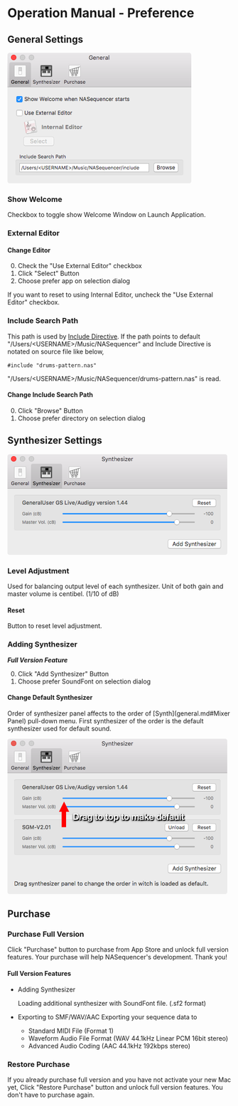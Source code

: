 Operation Manual - Preference
=============================

General Settings
----------------
![](../images/preference-general.png)

### Show Welcome
Checkbox to toggle show Welcome Window on Launch Application.

### External Editor
#### Change Editor
0. Check the "Use External Editor" checkbox
0. Click "Select" Button
0. Choose prefer app on selection dialog

If you want to reset to using Internal Editor, uncheck the "Use External Editor" checkbox.

### Include Search Path
This path is used by [Include Directive](nas.md#Include).
If the path points to default "/Users/&lt;USERNAME&gt;/Music/NASequencer" and Include Directive is notated on source file like below,
```
#include "drums-pattern.nas"
```
"/Users/&lt;USERNAME&gt;/Music/NASequencer/drums-pattern.nas" is read.

#### Change Include Search Path
0. Click "Browse" Button
0. Choose prefer directory on selection dialog

Synthesizer Settings
--------------------
![](../images/preference-synthesizer-1.png)

### Level Adjustment
Used for balancing output level of each synthesizer. Unit of both gain and master volume is centibel. (1/10 of dB)

#### Reset
Button to reset level adjustment.

### Adding Synthesizer
_**Full Version Feature**_

0. Click "Add Synthesizer" Button
0. Choose prefer SoundFont on selection dialog

#### Change Default Synthesizer
Order of synthesizer panel affects to the order of [Synth](general.md#Mixer Panel) pull-down menu.
First synthesizer of the order is the default synthesizer used for default sound.

![](../images/preference-synthesizer-2.png)

Purchase
--------
### Purchase Full Version
Click "Purchase" button to purchase from App Store and unlock full version features.
Your purchase will help NASequencer's development. Thank you!

#### Full Version Features
- Adding Synthesizer

    Loading additional synthesizer with SoundFont file. (.sf2 format)

- Exporting to SMF/WAV/AAC
    Exporting your sequence data to

    - Standard MIDI File (Format 1)
    - Waveform Audio File Format (WAV 44.1kHz Linear PCM 16bit stereo)
    - Advanced Audio Coding (AAC 44.1kHz 192kbps stereo)

### Restore Purchase
If you already purchase full version and you have not activate your new Mac yet, Click "Restore Purchase" button and unlock full version features.
You don't have to purchase again.
